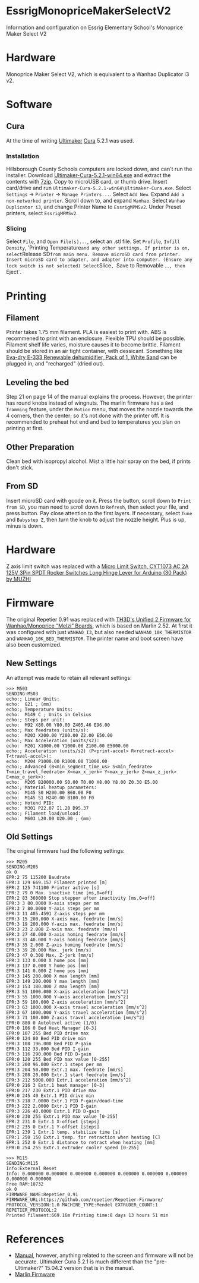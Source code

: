 # EssrigMonopriceMakerSelectV2
Information and configuration on Essrig Elementary School's Monoprice Maker Select V2

# Hardware
Monoprice Maker Select V2, which is equivalent to a Wanhao Duplicator i3 v2.

# Software

## Cura
At the time of writing [Ultimaker](https://ultimaker.com/) [Cura](https://ultimaker.com/software/ultimaker-cura) 5.2.1 was used.

### Installation
Hillsborough County Schools computers are locked down, and can't run the installer. Download [Ultimaker-Cura-5.2.1-win64.exe](https://github.com/Ultimaker/Cura/releases/download/5.2.1/Ultimaker-Cura-5.2.1-win64.exe) and extract the contents with [7zip](https://www.7-zip.org/). Copy to microUSB card, or thumb drive. Insert card/drive and run `Ultimaker-Cura-5.2.1-win64\Ultimaker-Cura.exe`. Select `Settings` -> `Printer` -> `Manage Printers...`. Select `Add New`. Expand `Add a non-networked printer`. Scroll down to, and expand `Wanhao`. Select `Wanhao Duplicator i3`, and change Printer Name to `EssrigMPMSv2`. Under Preset printers, select `EssrigMPMSv2`.

### Slicing
Select `File`, and `Open File(s)...`, select an .stl file. Set `Profile`, `Infill Density`, 'Printing Temperature` and any other settings. If printer is on, select `Release SD` from main menu. Remove microSD card from printer. Insert microSD card to adapter, and adapter into computer. (Ensure any lock switch is not selected) Select `Slice`, `Save to Removable ...`, then `Eject`.

# Printing

## Filament
Printer takes 1.75 mm filament. PLA is easiest to print with. ABS is recommened to print with an enclosure. Flexible TPU should be possible. Filament shelf life varies, moisture causes it to become brittle. Filament should be stored in an air tight container, with dessicant. Something like [Eva-dry E-333 Renewable dehumidifier, Pack of 1, White Sand](https://www.amazon.com/Improved-Eva-dry-333-Renewable-Dehumidifier/dp/B000H0XFCS/ref=asc_df_B000H0XFCS/?tag=hyprod-20&linkCode=df0&hvadid=167123712426&hvpos=&hvnetw=g&hvrand=12790151131147388792&hvpone=&hvptwo=&hvqmt=&hvdev=c&hvdvcmdl=&hvlocint=&hvlocphy=9012113&hvtargid=pla-175638461812&psc=1) can be plugged in, and "recharged" (dried out).

## Leveling the bed
Step 21 on page 14 of the manual explains the process. However, the printer has round knobs instead of wingnuts. The marlin firmware has a `Bed Tramming` feature, under the `Motion` menu, that moves the nozzle towards the 4 corners, then the center; so it's not done with the printer off. It is recommended to preheat hot end and bed to temperatures you plan on printing at first.

## Other Preparation
Clean bed with isopropyl alcohol. Mist a little hair spray on the bed, if prints don't stick.

## From SD
Insert microSD card with gcode on it. Press the button, scroll down to `Print from SD`, you man need to scroll down to `Refresh`, then select your file, and press button. Pay close attention to the first layers. If necessary, select `Tune` and `Babystep Z`, then turn the knob to adjust the nozzle height. Plus is up, minus is down.

# Hardware
Z axis limit switch was replaced with a [Micro Limit Switch, CYT1073 AC 2A 125V 3Pin SPDT Rocker Switches Long Hinge Lever for Arduino (30 Pack) by MUZHI](https://www.amazon.com/dp/B088W8WMTB?ref_=cm_sw_r_cp_ud_dp_VCW0HAEW99HP4Y2WK0T2)


# Firmware
The original Repetier 0.91 was replaced with [TH3D's Unified 2 Firmware for Wanhao/Monoprice “Melzi” Boards](https://support.th3dstudio.com/download/unified-2-firmware-for-wanhao-melzi-boards/), which is based on Marlin 2.52. At first it was configured with just `WANHAO_I3`, but also needed `WANHAO_10K_THERMISTOR` and `WANHAO_10K_BED_THERMISTOR`. The printer name and boot screen have also been customized.

## New Settings
An attempt was made to retain all relevant settings:
```
>>> M503
SENDING:M503
echo:; Linear Units:
echo:  G21 ; (mm)
echo:; Temperature Units:
echo:  M149 C ; Units in Celsius
echo:; Steps per unit:
echo:  M92 X80.00 Y80.00 Z405.46 E96.00
echo:; Max feedrates (units/s):
echo:  M203 X200.00 Y200.00 Z2.00 E50.00
echo:; Max Acceleration (units/s2):
echo:  M201 X1000.00 Y1000.00 Z100.00 E5000.00
echo:; Acceleration (units/s2) (P<print-accel> R<retract-accel> T<travel-accel>):
echo:  M204 P1000.00 R1000.00 T1000.00
echo:; Advanced (B<min_segment_time_us> S<min_feedrate> T<min_travel_feedrate> X<max_x_jerk> Y<max_y_jerk> Z<max_z_jerk> E<max_e_jerk>):
echo:  M205 B20000.00 S0.00 T0.00 X8.00 Y8.00 Z0.30 E5.00
echo:; Material heatup parameters:
echo:  M145 S0 H200.00 B60.00 F0
echo:  M145 S1 H240.00 B100.00 F0
echo:; Hotend PID:
echo:  M301 P22.07 I1.28 D95.37
echo:; Filament load/unload:
echo:  M603 L20.00 U20.00 ; (mm)
```

## Old Settings
The original firmware had the following settings:

```
>>> M205
SENDING:M205
ok 0
EPR:2 75 115200 Baudrate
EPR:3 129 669.157 Filament printed [m]
EPR:2 125 741100 Printer active [s]
EPR:2 79 0 Max. inactive time [ms,0=off]
EPR:2 83 360000 Stop stepper after inactivity [ms,0=off]
EPR:3 3 80.0000 X-axis steps per mm
EPR:3 7 80.0000 Y-axis steps per mm
EPR:3 11 405.4591 Z-axis steps per mm
EPR:3 15 200.000 X-axis max. feedrate [mm/s]
EPR:3 19 200.000 Y-axis max. feedrate [mm/s]
EPR:3 23 2.000 Z-axis max. feedrate [mm/s]
EPR:3 27 40.000 X-axis homing feedrate [mm/s]
EPR:3 31 40.000 Y-axis homing feedrate [mm/s]
EPR:3 35 2.000 Z-axis homing feedrate [mm/s]
EPR:3 39 20.000 Max. jerk [mm/s]
EPR:3 47 0.300 Max. Z-jerk [mm/s]
EPR:3 133 0.000 X home pos [mm]
EPR:3 137 0.000 Y home pos [mm]
EPR:3 141 0.000 Z home pos [mm]
EPR:3 145 200.000 X max length [mm]
EPR:3 149 200.000 Y max length [mm]
EPR:3 153 180.000 Z max length [mm]
EPR:3 51 1000.000 X-axis acceleration [mm/s^2]
EPR:3 55 1000.000 Y-axis acceleration [mm/s^2]
EPR:3 59 100.000 Z-axis acceleration [mm/s^2]
EPR:3 63 1000.000 X-axis travel acceleration [mm/s^2]
EPR:3 67 1000.000 Y-axis travel acceleration [mm/s^2]
EPR:3 71 100.000 Z-axis travel acceleration [mm/s^2]
EPR:0 880 0 Autolevel active (1/0)
EPR:0 106 0 Bed Heat Manager [0-3]
EPR:0 107 255 Bed PID drive max
EPR:0 124 80 Bed PID drive min
EPR:3 108 196.000 Bed PID P-gain
EPR:3 112 33.000 Bed PID I-gain
EPR:3 116 290.000 Bed PID D-gain
EPR:0 120 255 Bed PID max value [0-255]
EPR:3 200 96.000 Extr.1 steps per mm
EPR:3 204 50.000 Extr.1 max. feedrate [mm/s]
EPR:3 208 20.000 Extr.1 start feedrate [mm/s]
EPR:3 212 5000.000 Extr.1 acceleration [mm/s^2]
EPR:0 216 3 Extr.1 heat manager [0-3]
EPR:0 217 230 Extr.1 PID drive max
EPR:0 245 40 Extr.1 PID drive min
EPR:3 218 7.0000 Extr.1 PID P-gain/dead-time
EPR:3 222 2.0000 Extr.1 PID I-gain
EPR:3 226 40.0000 Extr.1 PID D-gain
EPR:0 230 255 Extr.1 PID max value [0-255]
EPR:2 231 0 Extr.1 X-offset [steps]
EPR:2 235 0 Extr.1 Y-offset [steps]
EPR:1 239 1 Extr.1 temp. stabilize time [s]
EPR:1 250 150 Extr.1 temp. for retraction when heating [C]
EPR:1 252 0 Extr.1 distance to retract when heating [mm]
EPR:0 254 255 Extr.1 extruder cooler speed [0-255]

>>> M115
SENDING:M115
Info:External Reset
Info: 0.000000 0.000000 0.000000 0.000000 0.000000 0.000000 0.000000 0.000000 0.000000
Free RAM:10732
ok 0
FIRMWARE_NAME:Repetier_0.91 FIRMWARE_URL:https://github.com/repetier/Repetier-Firmware/ PROTOCOL_VERSION:1.0 MACHINE_TYPE:Mendel EXTRUDER_COUNT:1 REPETIER_PROTOCOL:2
Printed filament:669.16m Printing time:8 days 13 hours 51 min
```

# References

* [Manual](https://downloads.monoprice.com/files/manuals/13860_Manual_151111.pdf), however, anything related to the screen and firmware will not be accurate. Ultimaker Cura 5.2.1 is much different than the "pre-Ultimaker?" 15.04.2 version that is in the manual.
* [Marlin Firmware](https://marlinfw.org/)

